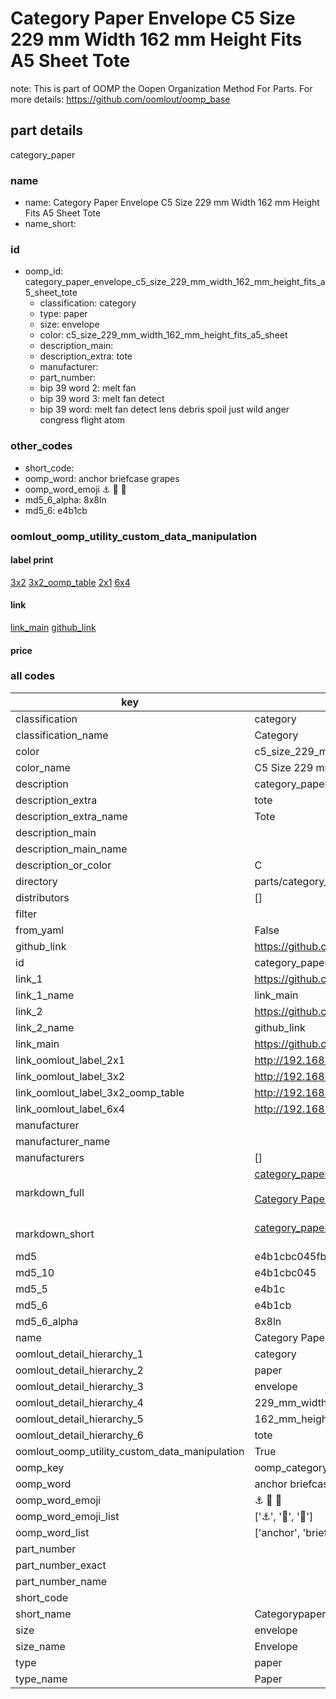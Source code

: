 # Category Paper Envelope C5 Size 229 mm Width 162 mm Height Fits A5 Sheet Tote  

note: This is part of OOMP the Oopen Organization Method For Parts. For more details: https://github.com/oomlout/oomp_base

##  part details



category_paper

### name
* name: Category Paper Envelope C5 Size 229 mm Width 162 mm Height Fits A5 Sheet Tote
* name_short: 
### id
* oomp_id: category_paper_envelope_c5_size_229_mm_width_162_mm_height_fits_a5_sheet_tote
  * classification: category
  * type: paper
  * size: envelope
  * color: c5_size_229_mm_width_162_mm_height_fits_a5_sheet
  * description_main: 
  * description_extra: tote
  * manufacturer: 
  * part_number: 
  * bip 39 word 2: melt fan
  * bip 39 word 3: melt fan detect
  * bip 39 word: melt fan detect lens debris spoil just wild anger congress flight atom

### other_codes
* short_code: 
* oomp_word: anchor briefcase grapes
* oomp_word_emoji :anchor: :briefcase: :grapes:
* md5_6_alpha: 8x8ln
* md5_6: e4b1cb






### oomlout_oomp_utility_custom_data_manipulation
#### label print
[3x2](http://192.168.1.245:1112/?label=oomp%208x8ln)
[3x2_oomp_table](http://192.168.1.107:1112/?label=oomp%208x8ln)
[2x1](http://192.168.1.242:1112/?label=oomp%208x8ln)
[6x4](http://192.168.1.55:1112/?label=oomp%208x8ln)    

#### link

[link_main](https://github.com/oomlout/oomlout_oomp_current_version_messy/tree/main/parts/category_paper_envelope_c5_size_229_mm_width_162_mm_height_fits_a5_sheet_tote) [github_link](https://github.com/oomlout/oomlout_oomp_part_src/tree/main/parts/category_paper_envelope_c5_size_229_mm_width_162_mm_height_fits_a5_sheet_tote)                             

#### price







### all codes 
| key | value |  
| --- | --- |  
| classification | category |  
| classification_name | Category |  
| color | c5_size_229_mm_width_162_mm_height_fits_a5_sheet |  
| color_name | C5 Size 229 mm Width 162 mm Height Fits A5 Sheet |  
| description | category_paper |  
| description_extra | tote |  
| description_extra_name | Tote |  
| description_main |  |  
| description_main_name |  |  
| description_or_color | C  |  
| directory | parts/category_paper_envelope_c5_size_229_mm_width_162_mm_height_fits_a5_sheet_tote |  
| distributors | [] |  
| filter |  |  
| from_yaml | False |  
| github_link | https://github.com/oomlout/oomlout_oomp_part_src/tree/main/parts/category_paper_envelope_c5_size_229_mm_width_162_mm_height_fits_a5_sheet_tote |  
| id | category_paper_envelope_c5_size_229_mm_width_162_mm_height_fits_a5_sheet_tote |  
| link_1 | https://github.com/oomlout/oomlout_oomp_current_version_messy/tree/main/parts/category_paper_envelope_c5_size_229_mm_width_162_mm_height_fits_a5_sheet_tote |  
| link_1_name | link_main |  
| link_2 | https://github.com/oomlout/oomlout_oomp_part_src/tree/main/parts/category_paper_envelope_c5_size_229_mm_width_162_mm_height_fits_a5_sheet_tote |  
| link_2_name | github_link |  
| link_main | https://github.com/oomlout/oomlout_oomp_current_version_messy/tree/main/parts/category_paper_envelope_c5_size_229_mm_width_162_mm_height_fits_a5_sheet_tote |  
| link_oomlout_label_2x1 | http://192.168.1.242:1112/?label=oomp%208x8ln |  
| link_oomlout_label_3x2 | http://192.168.1.245:1112/?label=oomp%208x8ln |  
| link_oomlout_label_3x2_oomp_table | http://192.168.1.107:1112/?label=oomp%208x8ln |  
| link_oomlout_label_6x4 | http://192.168.1.55:1112/?label=oomp%208x8ln |  
| manufacturer |  |  
| manufacturer_name |  |  
| manufacturers | [] |  
| markdown_full | [category_paper_envelope_c5_size_229_mm_width_162_mm_height_fits_a5_sheet_tote](https://github.com/oomlout/oomlout_oomp_current_version_messy/tree/main/parts/category_paper_envelope_c5_size_229_mm_width_162_mm_height_fits_a5_sheet_tote)<br>[](https://github.com/oomlout/oomlout_oomp_current_version_messy/tree/main/parts/category_paper_envelope_c5_size_229_mm_width_162_mm_height_fits_a5_sheet_tote)<br>[Category Paper Envelope C5 Size 229 Mm Width 162 Mm Height Fits A5 Sheet Tote](https://github.com/oomlout/oomlout_oomp_current_version_messy/tree/main/parts/category_paper_envelope_c5_size_229_mm_width_162_mm_height_fits_a5_sheet_tote)<br><br> |  
| markdown_short | [category_paper_envelope_c5_size_229_mm_width_162_mm_height_fits_a5_sheet_tote](https://github.com/oomlout/oomlout_oomp_current_version_messy/tree/main/parts/category_paper_envelope_c5_size_229_mm_width_162_mm_height_fits_a5_sheet_tote)<br><br> |  
| md5 | e4b1cbc045fb0f2f491c380278d4b455 |  
| md5_10 | e4b1cbc045 |  
| md5_5 | e4b1c |  
| md5_6 | e4b1cb |  
| md5_6_alpha | 8x8ln |  
| name | Category Paper Envelope C5 Size 229 mm Width 162 mm Height Fits A5 Sheet Tote |  
| oomlout_detail_hierarchy_1 | category |  
| oomlout_detail_hierarchy_2 | paper |  
| oomlout_detail_hierarchy_3 | envelope |  
| oomlout_detail_hierarchy_4 | 229_mm_width |  
| oomlout_detail_hierarchy_5 | 162_mm_height |  
| oomlout_detail_hierarchy_6 | tote |  
| oomlout_oomp_utility_custom_data_manipulation | True |  
| oomp_key | oomp_category_paper_envelope_c5_size_229_mm_width_162_mm_height_fits_a5_sheet_tote |  
| oomp_word | anchor briefcase grapes |  
| oomp_word_emoji | :anchor: :briefcase: :grapes: |  
| oomp_word_emoji_list | [':anchor:', ':briefcase:', ':grapes:'] |  
| oomp_word_list | ['anchor', 'briefcase', 'grapes'] |  
| part_number |  |  
| part_number_exact |  |  
| part_number_name |  |  
| short_code |  |  
| short_name | Categorypaper |  
| size | envelope |  
| size_name | Envelope |  
| type | paper |  
| type_name | Paper |  
